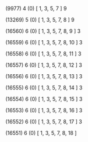 (9977) 4 (0) [ 1, 3, 5, 7 ] 9 


(13269) 5 (0) [ 1, 3, 5, 7, 8 ] 9 


(16560) 6 (0) [ 1, 3, 5, 7, 8, 9 ] 3 


(16559) 6 (0) [ 1, 3, 5, 7, 8, 10 ] 3 


(16558) 6 (0) [ 1, 3, 5, 7, 8, 11 ] 3 


(16557) 6 (0) [ 1, 3, 5, 7, 8, 12 ] 3 


(16556) 6 (0) [ 1, 3, 5, 7, 8, 13 ] 3 


(16555) 6 (0) [ 1, 3, 5, 7, 8, 14 ] 3 


(16554) 6 (0) [ 1, 3, 5, 7, 8, 15 ] 3 


(16553) 6 (0) [ 1, 3, 5, 7, 8, 16 ] 3 


(16552) 6 (0) [ 1, 3, 5, 7, 8, 17 ] 3 


(16551) 6 (0) [ 1, 3, 5, 7, 8, 18 ]  

